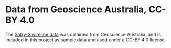 # Data from Geoscience Australia, CC-BY 4.0

The [Satry-3 wireline data](https://nopims.dmp.wa.gov.au/NOPIMS/Search/WellDetails?id=ENO0547116#) was obtained from Geoscience Australia, and is included in this project as sample data and 
used under a CC-BY 4.0 license.





